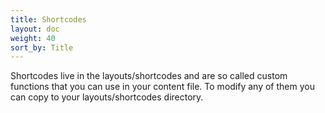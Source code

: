 ```yaml
---
title: Shortcodes
layout: doc
weight: 40
sort_by: Title
---
```

Shortcodes live in the layouts/shortcodes and are so called custom functions that you can use in your content file. To modify any of them you can copy to your layouts/shortcodes directory.